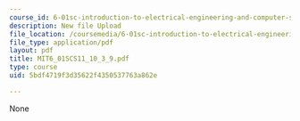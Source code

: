 ```yaml
---
course_id: 6-01sc-introduction-to-electrical-engineering-and-computer-science-i-spring-2011
description: New file Upload
file_location: /coursemedia/6-01sc-introduction-to-electrical-engineering-and-computer-science-i-spring-2011/5bdf4719f3d35622f4350537763a862e_MIT6_01SCS11_10_3_9.pdf
file_type: application/pdf
layout: pdf
title: MIT6_01SCS11_10_3_9.pdf
type: course
uid: 5bdf4719f3d35622f4350537763a862e

---
```

None